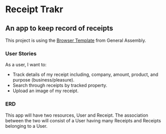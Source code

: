 # Receipt Trakr

## An app to keep record of receipts
This project is using the
[Browser Template](https://git.generalassemb.ly/ga-wdi-boston/browser-template)
from General Assembly.

### User Stories

As a user, I want to:
- Track details of my receipt including, company, amount, product, and purpose (business/pleasure).
- Search through receipts by tracked property.
- Upload an image of my receipt.

### ERD

This app will have two resources, User and Receipt. The association between the two will consist of a User having many Receipts and Receipts belonging to a User.
